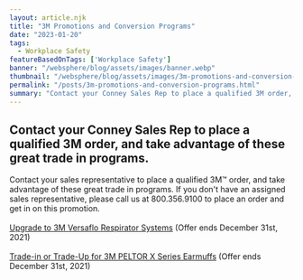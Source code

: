 ```yaml
---
layout: article.njk
title: "3M Promotions and Conversion Programs"
date: "2023-01-20"
tags:
  - Workplace Safety
featureBasedOnTags: ['Workplace Safety']
banner: "/websphere/blog/assets/images/banner.webp"
thumbnail: "/websphere/blog/assets/images/3m-promotions-and-conversion-programs.webp"
permalink: "/posts/3m-promotions-and-conversion-programs.html"
summary: "Contact your Conney Sales Rep to place a qualified 3M order, and take advantage of these great trade in programs."
---
```


<h2 class="intro">Contact your Conney Sales Rep to place a qualified 3M order, and take advantage of these great trade in programs.</h2>
Contact your sales representative to place a qualified 3M&trade; order, and take advantage of these great trade in programs. If you don't have an assigned sales representative, please call us at 800.356.9100 to place an order and get in on this promotion.
<br><br>
<a href="https://www.conney.com/websphere/ResourcesTabs/Brand%20Landing%20Pages/3M/Trade-In/Versaflo%20Flyer%202020.pdf" target="_blank">Upgrade to 3M Versaflo Respirator Systems</a> (Offer ends December 31st, 2021)
<br><br>
<a href="https://www.conney.com/websphere/ResourcesTabs/Brand%20Landing%20Pages/3M/Trade-In/3M%20PSD%20HEFH%202698%20Hearing%20Protection%20Trade-In.pdf" target="_blank">Trade-in or Trade-Up for 3M PELTOR X Series Earmuffs</a> (Offer ends December 31st, 2021)